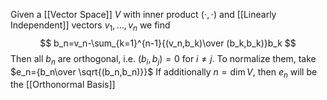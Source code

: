 Given a [[Vector Space]] $V$ 
with inner product $(\cdot,\cdot)$ 
and [[Linearly Independent]] vectors $v_1,\dots,v_n$
we find
$$
b_n=v_n-\sum_{k=1}^{n-1}{(v_n,b_k)\over (b_k,b_k)}b_k
$$
Then all $b_n$ are orthogonal, i.e. $(b_i,b_j) =0$ for $i\neq j$.
To normalize them, take $e_n={b_n\over \sqrt{(b_n,b_n)}}$
If additionally $n=\operatorname{dim}V$, then $e_{n}$ will be the [[Orthonormal Basis]]


